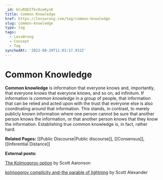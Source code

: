 ```yaml
---
_id: kCuRQE5Tkv9zeKyzK
title: Common Knowledge
href: https://lesswrong.com/tag/common-knowledge
slug: common-knowledge
type: tag
tags:
  - LessWrong
  - Concept
  - Tag
synchedAt: '2022-08-29T11:03:17.932Z'
---
```


# Common Knowledge

**Common knowledge** is information that everyone knows and, importantly, that everyone knows that everyone knows, and so on, ad infinitum. If information is *common knowledge* in a group of people, that information that can be relied and acted upon with the trust that everyone else is also coordinating around that information. This stands, in contrast, to merely publicly known information where one person cannot be sure that another person knows the information, or that another person knows that they know the information. Establishing true common knowledge is, in fact, rather hard.

**Related Pages:** [[Public Discourse|Public discourse]], [[Consensus]], [[Inferential Distance]]

**External posts:** 

[The Kolmogorov option](https://www.scottaaronson.com/blog/?p=3376) by Scott Aaronson

[kolmogorov complicity and-the parable of lightning](https://slatestarcodex.com/2017/10/23/kolmogorov-complicity-and-the-parable-of-lightning/) by Scott Alexander
